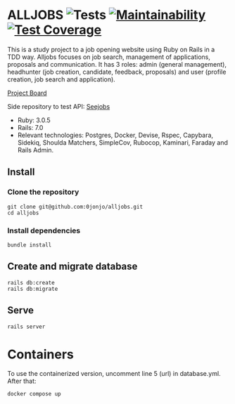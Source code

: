 # ALLJOBS ![Tests](https://github.com/0jonjo/alljobs/actions/workflows/ruby.yml/badge.svg) [![Maintainability](https://api.codeclimate.com/v1/badges/ab338714ffa9065409de/maintainability)](https://codeclimate.com/github/0jonjo/alljobs/maintainability) [![Test Coverage](https://api.codeclimate.com/v1/badges/ab338714ffa9065409de/test_coverage)](https://codeclimate.com/github/0jonjo/alljobs/test_coverage)


This is a study project to a job opening website using Ruby on Rails in a TDD way. Alljobs focuses on job search, management of applications, proposals and communication. It has 3 roles: admin (general management), headhunter (job creation, candidate, feedback, proposals) and user (profile creation, job search and application).

[Project Board](https://github.com/users/0jonjo/projects/3)

Side repository to test API: [Seejobs](https://github.com/0jonjo/seejobs/)

- Ruby: 3.0.5
- Rails: 7.0
- Relevant technologies: Postgres, Docker, Devise, Rspec, Capybara, Sidekiq, Shoulda Matchers, SimpleCov, Rubocop, Kaminari, Faraday and Rails Admin.

## Install

### Clone the repository

```shell
git clone git@github.com:0jonjo/alljobs.git
cd alljobs
```

### Install dependencies

```shell
bundle install
```

## Create and migrate database

```shell
rails db:create
rails db:migrate
```

## Serve

```shell
rails server
```

# Containers

To use the containerized version, uncomment line 5 (url) in database.yml. After that:

```shell
docker compose up
```


